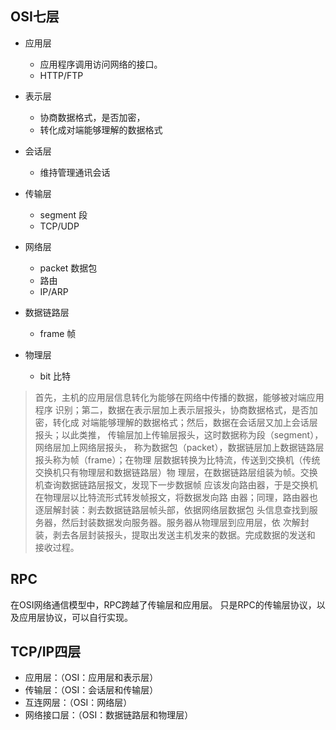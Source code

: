 ## OSI七层

- 应用层
	- 应用程序调用访问网络的接口。
	- HTTP/FTP

- 表示层
	- 协商数据格式，是否加密，
	- 转化成对端能够理解的数据格式

- 会话层
	- 维持管理通讯会话

- 传输层
	- segment 段
	- TCP/UDP

- 网络层
	- packet 数据包
	- 路由
	- IP/ARP

- 数据链路层
	- frame 帧

- 物理层
	- bit 比特

>首先，主机的应用层信息转化为能够在网络中传播的数据，能够被对端应用程序
识别；第二，数据在表示层加上表示层报头，协商数据格式，是否加密，转化成
对端能够理解的数据格式；然后，数据在会话层又加上会话层报头；以此类推，
传输层加上传输层报头，这时数据称为段（segment），网络层加上网络层报头，
称为数据包（packet），数据链层加上数据链路层报头称为帧（frame）；在物理
层数据转换为比特流，传送到交换机（传统交换机只有物理层和数据链路层）物
理层，在数据链路层组装为帧。交换机查询数据链路层报文，发现下一步数据帧
应该发向路由器，于是交换机在物理层以比特流形式转发帧报文，将数据发向路
由器；同理，路由器也逐层解封装：剥去数据链路层帧头部，依据网络层数据包
头信息查找到服务器，然后封装数据发向服务器。服务器从物理层到应用层，依
次解封装，剥去各层封装报头，提取出发送主机发来的数据。完成数据的发送和
接收过程。

## RPC 
在OSI网络通信模型中，RPC跨越了传输层和应用层。
只是RPC的传输层协议，以及应用层协议，可以自行实现。

## TCP/IP四层

- 应用层：（OSI：应用层和表示层）
- 传输层：（OSI：会话层和传输层）
- 互连网层：（OSI：网络层）
- 网络接口层：（OSI：数据链路层和物理层）